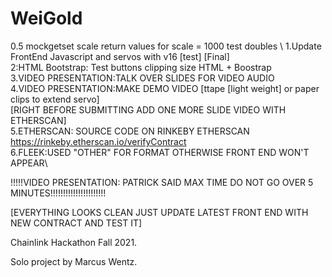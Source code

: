 # WeiGold
0.5 mockgetset scale return values for scale = 1000 test doubles \ 
1.Update FrontEnd Javascript and servos with v16 [test] [Final]\
2:HTML Bootstrap: Test buttons clipping size HTML + Boostrap \
3.VIDEO PRESENTATION:TALK OVER SLIDES FOR VIDEO AUDIO\
4.VIDEO PRESENTATION:MAKE DEMO VIDEO [ttape [light weight] or paper clips to extend servo\]\
[RIGHT BEFORE SUBMITTING ADD ONE MORE SLIDE VIDEO WITH ETHERSCAN]\
5.ETHERSCAN: SOURCE CODE ON RINKEBY ETHERSCAN https://rinkeby.etherscan.io/verifyContract \
6.FLEEK:USED "OTHER" FOR FORMAT OTHERWISE FRONT END WON'T APPEAR\

!!!!!VIDEO PRESENTATION: PATRICK SAID MAX TIME DO NOT GO OVER 5 MINUTES!!!!!!!!!!!!!!!!!!!!!!

[EVERYTHING LOOKS CLEAN JUST UPDATE LATEST FRONT END WITH NEW CONTRACT AND TEST IT]

Chainlink Hackathon Fall 2021.

Solo project by Marcus Wentz.
